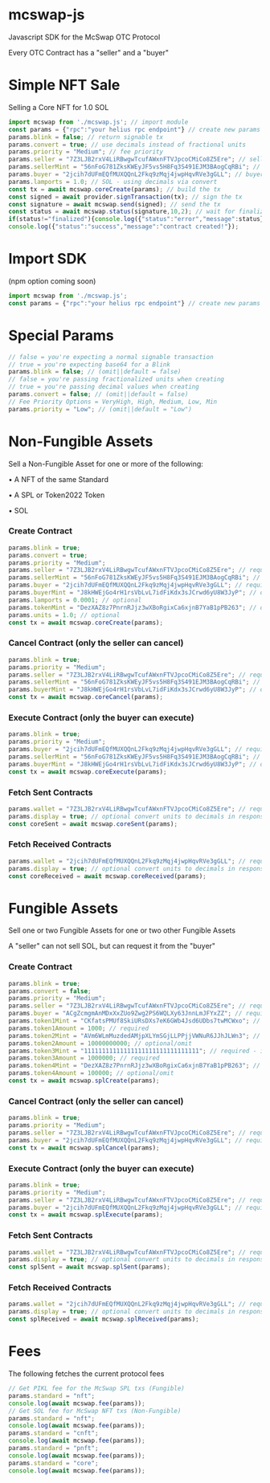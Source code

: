 # mcswap-js
Javascript SDK for the McSwap OTC Protocol

Every OTC Contract has a "seller" and a "buyer"

# Simple NFT Sale
Selling a Core NFT for 1.0 SOL
```javascript
import mcswap from './mcswap.js'; // import module
const params = {"rpc":"your helius rpc endpoint"} // create new params object
params.blink = false; // return signable tx
params.convert = true; // use decimals instead of fractional units
params.priority = "Medium"; // fee priority
params.seller = "7Z3LJB2rxV4LiRBwgwTcufAWxnFTVJpcoCMiCo8Z5Ere"; // seller wallet
params.sellerMint = "56nFoG781ZksKWEyJF5vs5H8Fq3S491EJM3BAogCqRBi"; // seller nft
params.buyer = "2jcih7dUFmEQfMUXQQnL2Fkq9zMqj4jwpHqvRVe3gGLL"; // buyer wallet
params.lamports = 1.0; // SOL - using decimals via convert
const tx = await mcswap.coreCreate(params); // build the tx
const signed = await provider.signTransaction(tx); // sign the tx
const signature = await mcswap.send(signed); // send the tx
const status = await mcswap.status(signature,10,2); // wait for finalization
if(status!="finalized"){console.log({"status":"error","message":status});return;}
console.log({"status":"success","message":"contract created!"});
```

# Import SDK
(npm option coming soon)
```javascript
import mcswap from './mcswap.js';
const params = {"rpc":"your helius rpc endpoint"} // create new params object
```

# Special Params
```javascript
// false = you're expecting a normal signable transaction
// true = you're expecting base64 for a Blink
params.blink = false; // (omit||default = false)
// false = you're passing fractionalized units when creating
// true = you're passing decimal values when creating
params.convert = false; // (omit||default = false)
// Fee Priority Options = VeryHigh, High, Medium, Low, Min
params.priority = "Low"; // (omit||default = "Low")
```

# Non-Fungible Assets
Sell a Non-Fungible Asset for one or more of the following:

• A NFT of the same Standard

• A SPL or Token2022 Token

• SOL

### Create Contract
```javascript
params.blink = true;
params.convert = true;
params.priority = "Medium";
params.seller = "7Z3LJB2rxV4LiRBwgwTcufAWxnFTVJpcoCMiCo8Z5Ere"; // required
params.sellerMint = "56nFoG781ZksKWEyJF5vs5H8Fq3S491EJM3BAogCqRBi"; // required
params.buyer = "2jcih7dUFmEQfMUXQQnL2Fkq9zMqj4jwpHqvRVe3gGLL"; // required
params.buyerMint = "J8kHWEjGo4rH1rsVbLvL7idFiKdx3sJCrwd6yU8W3JyP"; // optional
params.lamports = 0.0001; // optional
params.tokenMint = "DezXAZ8z7PnrnRJjz3wXBoRgixCa6xjnB7YaB1pPB263"; // optional
params.units = 1.0; // optional
const tx = await mcswap.coreCreate(params);
```

### Cancel Contract (only the seller can cancel)
```javascript
params.blink = true;
params.priority = "Medium";
params.seller = "7Z3LJB2rxV4LiRBwgwTcufAWxnFTVJpcoCMiCo8Z5Ere"; // required
params.sellerMint = "56nFoG781ZksKWEyJF5vs5H8Fq3S491EJM3BAogCqRBi"; // required
params.buyerMint = "J8kHWEjGo4rH1rsVbLvL7idFiKdx3sJCrwd6yU8W3JyP"; // omit if no nft was requested
const tx = await mcswap.coreCancel(params);
```

### Execute Contract (only the buyer can execute)
```javascript
params.blink = true;
params.priority = "Medium";
params.buyer = "2jcih7dUFmEQfMUXQQnL2Fkq9zMqj4jwpHqvRVe3gGLL"; // required
params.sellerMint = "56nFoG781ZksKWEyJF5vs5H8Fq3S491EJM3BAogCqRBi"; // required
params.buyerMint = "J8kHWEjGo4rH1rsVbLvL7idFiKdx3sJCrwd6yU8W3JyP"; // omit if no nft was requested
const tx = await mcswap.coreExecute(params);
```

### Fetch Sent Contracts
```javascript
params.wallet = "7Z3LJB2rxV4LiRBwgwTcufAWxnFTVJpcoCMiCo8Z5Ere"; // required seller wallet
params.display = true; // optional convert units to decimals in response
const coreSent = await mcswap.coreSent(params);
```

### Fetch Received Contracts
```javascript
params.wallet = "2jcih7dUFmEQfMUXQQnL2Fkq9zMqj4jwpHqvRVe3gGLL"; // required buyer wallet
params.display = true; // optional convert units to decimals in response
const coreReceived = await mcswap.coreReceived(params);
```

# Fungible Assets
Sell one or two Fungible Assets for one or two other Fungible Assets

A "seller" can not sell SOL, but can request it from the "buyer"

### Create Contract
```javascript
params.blink = true;
params.convert = false;
params.priority = "Medium";
params.seller = "7Z3LJB2rxV4LiRBwgwTcufAWxnFTVJpcoCMiCo8Z5Ere"; // required
params.buyer = "ACgZcmgmAnMDxXxZUo9Zwg2PS6WQLXy63JnnLmJFYxZZ"; // required
params.token1Mint = "CKfatsPMUf8SkiURsDXs7eK6GWb4Jsd6UDbs7twMCWxo"; // required
params.token1Amount = 1000; // required
params.token2Mint = "AVm6WLmMuzdedAMjpXLYmSGjLLPPjjVWNuR6JJhJLWn3"; // optional/omit
params.token2Amount = 10000000000; // optional/omit
params.token3Mint = "11111111111111111111111111111111"; // required - if requesting SOL it must be in pos 3
params.token3Amount = 1000000; // required
params.token4Mint = "DezXAZ8z7PnrnRJjz3wXBoRgixCa6xjnB7YaB1pPB263"; // optional/omit
params.token4Amount = 100000; // optional/omit
const tx = await mcswap.splCreate(params);
```

### Cancel Contract (only the seller can cancel)
```javascript
params.blink = true;
params.priority = "Medium";
params.seller = "7Z3LJB2rxV4LiRBwgwTcufAWxnFTVJpcoCMiCo8Z5Ere"; // required
params.buyer = "2jcih7dUFmEQfMUXQQnL2Fkq9zMqj4jwpHqvRVe3gGLL"; // required
const tx = await mcswap.splCancel(params);
```

### Execute Contract (only the buyer can execute)
```javascript
params.blink = true;
params.priority = "Medium";
params.seller = "7Z3LJB2rxV4LiRBwgwTcufAWxnFTVJpcoCMiCo8Z5Ere"; // required
params.buyer = "2jcih7dUFmEQfMUXQQnL2Fkq9zMqj4jwpHqvRVe3gGLL"; // required
const tx = await mcswap.splExecute(params);
```

### Fetch Sent Contracts
```javascript
params.wallet = "7Z3LJB2rxV4LiRBwgwTcufAWxnFTVJpcoCMiCo8Z5Ere"; // required seller wallet
params.display = true; // optional convert units to decimals in response
const splSent = await mcswap.splSent(params);
```

### Fetch Received Contracts
```javascript
params.wallet = "2jcih7dUFmEQfMUXQQnL2Fkq9zMqj4jwpHqvRVe3gGLL"; // required buyer wallet
params.display = true; // optional convert units to decimals in response
const splReceived = await mcswap.splReceived(params);
```

# Fees
The following fetches the current protocol fees
```javascript
// Get PIKL fee for the McSwap SPL txs (Fungible)
params.standard = "nft";
console.log(await mcswap.fee(params));
// Get SOL fee for McSwap NFT txs (Non-Fungible)
params.standard = "nft";
console.log(await mcswap.fee(params));
params.standard = "cnft";
console.log(await mcswap.fee(params));
params.standard = "pnft";
console.log(await mcswap.fee(params));
params.standard = "core";
console.log(await mcswap.fee(params));
```